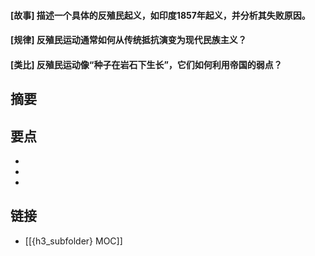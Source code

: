 #### [故事] 描述一个具体的反殖民起义，如印度1857年起义，并分析其失败原因。


#### [规律] 反殖民运动通常如何从传统抵抗演变为现代民族主义？


#### [类比] 反殖民运动像“种子在岩石下生长”，它们如何利用帝国的弱点？


## 摘要


## 要点

- 
- 
- 

## 链接

- [[{h3_subfolder} MOC]]
